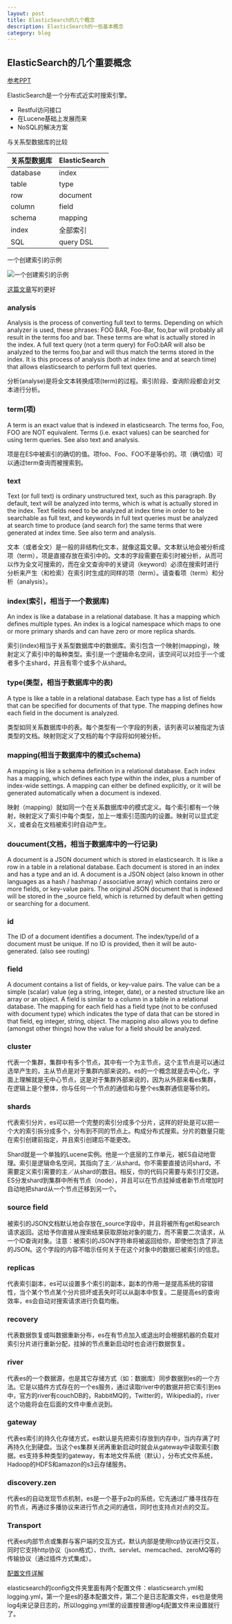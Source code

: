 ```yaml
---
layout: post
title: ElasticSearch的几个概念
description: ElasticSearch的一些基本概念
category: blog
---
```


## ElasticSearch的几个重要概念

[参考PPT](../../download/elasticsearch/elasticsearch-intro.pdf)

ElasticSearch是一个分布式近实时搜索引擎。

* Restful访问接口
* 在Lucene基础上发展而来
* NoSQL的解决方案

与关系型数据库的比较
<table>
<thead>
<tr><th>关系型数据库</th><th>ElasticSearch</th></tr>
</thead>
<tbody>
	<tr>
        <td>database</td>
        <td>index</td>
	</tr>
	<tr>
        <td>table</td>
        <td>type</td>
	</tr>
	<tr>
        <td>row</td>
        <td>document</td>
	</tr>
	<tr>
        <td>column</td>
        <td>field</td>
	</tr>
	<tr>
        <td>schema</td>
        <td>mapping</td>
	</tr>
	<tr>
        <td>index</td>
        <td>全部索引</td>
	</tr>
	<tr>
        <td>SQL</td>
        <td>query DSL</td>
	</tr>
</tbody>
</table>

一个创建索引的示例

![一个创建索引的示例](../../images/blog/elasticsearch/es_index.png)

[这篇文章](http://www.jianshu.com/p/492d4311ed04)写的更好

### analysis
Analysis is the process of converting full text to terms. Depending on which analyzer is used, these phrases: FOO BAR, Foo-Bar, foo,bar will probably all result in the terms foo and bar. These terms are what is actually stored in the index. A full text query (not a term query) for FoO:bAR will also be analyzed to the terms foo,bar and will thus match the terms stored in the index. It is this process of analysis (both at index time and at search time) that allows elasticsearch to perform full text queries. 

分析(analyse)是将全文本转换成项(term)的过程。索引阶段、查询阶段都会对文本进行分析。

### term(项)
A term is an exact value that is indexed in elasticsearch. The terms foo, Foo, FOO are NOT equivalent. Terms (i.e. exact values) can be searched for using term queries. See also text and analysis.

项是在ES中被索引的确切的值。项foo、Foo、FOO不是等价的。项（确切值）可以通过term查询而被搜索到。

### text
Text (or full text) is ordinary unstructured text, such as this paragraph. By default, text will be analyzed into terms, which is what is actually stored in the index. Text fields need to be analyzed at index time in order to be searchable as full text, and keywords in full text queries must be analyzed at search time to produce (and search for) the same terms that were generated at index time. See also term and analysis.

文本（或者全文）是一般的非结构化文本，就像这篇文章。文本默认地会被分析成项（term），项是直接存放在索引中的。文本的字段需要在索引时被分析，从而可以作为全文可搜索的，而在全文查询中的关键词（keyword）必须在搜索时进行分析来产生（和检索）在索引时生成的同样的项（term）。请查看项（term）和分析（analysis）。

### index(索引，相当于一个数据库)
An index is like a database in a relational database. It has a mapping which defines multiple types. An index is a logical namespace which maps to one or more primary shards and can have zero or more replica shards.

索引(index)相当于关系型数据库中的数据库。索引包含一个映射(mapping)，映射定义了索引中的每种类型。索引是一个逻辑命名空间，该空间可以对应于一个或者多个主shard，并且有零个或多个从shard。

### type(类型，相当于数据库中的表)
A type is like a table in a relational database. Each type has a list of fields that can be specified for documents of that type. The mapping defines how each field in the document is analyzed.


类型如同关系数据库中的表。每个类型有一个字段的列表，该列表可以被指定为该类型的文档。映射则定义了文档的每个字段将如何被分析。

### mapping(相当于数据库中的模式schema)
A mapping is like a schema definition in a relational database. Each index has a mapping, which defines each type within the index, plus a number of index-wide settings. A mapping can either be defined explicitly, or it will be generated automatically when a document is indexed.


映射（mapping）就如同一个在关系数据库中的模式定义。每个索引都有一个映射，映射定义了索引中每个类型，加上一堆索引范围内的设置。映射可以显式定义，或者会在文档被索引时自动产生。

### doucument(文档，相当于数据库中的一行记录)
A document is a JSON document which is stored in elasticsearch. It is like a row in a table in a relational database. Each document is stored in an index and has a type and an id. A document is a JSON object (also known in other languages as a hash / hashmap / associative array) which contains zero or more fields, or key-value pairs. The original JSON document that is indexed will be stored in the _source field, which is returned by default when getting or searching for a document.

### id 
The ID of a document identifies a document. The index/type/id of a document must be unique. If no ID is provided, then it will be auto-generated. (also see routing)

### field
A document contains a list of fields, or key-value pairs. The value can be a simple (scalar) value (eg a string, integer, date), or a nested structure like an array or an object. A field is similar to a column in a table in a relational database. The mapping for each field has a field type (not to be confused with document type) which indicates the type of data that can be stored in that field, eg integer, string, object. The mapping also allows you to define (amongst other things) how the value for a field should be analyzed.


### cluster
代表一个集群，集群中有多个节点，其中有一个为主节点，这个主节点是可以通过选举产生的，主从节点是对于集群内部来说的。es的一个概念就是去中心化，字面上理解就是无中心节点，这是对于集群外部来说的，因为从外部来看es集群，在逻辑上是个整体，你与任何一个节点的通信和与整个es集群通信是等价的。


### shards
代表索引分片，es可以把一个完整的索引分成多个分片，这样的好处是可以把一个大的索引拆分成多个，分布到不同的节点上。构成分布式搜索。分片的数量只能在索引创建前指定，并且索引创建后不能更改。

Shard就是一个单独的Lucene实例。他是一个底层的工作单元，被ES自动地管理。索引是逻辑命名空间，其指向了主／从shard。你不需要直接访问shard，不需要定义索引需要的主／从shard的数目。相反，你的代码只需要与索引打交道。ES分发shard到集群中所有节点（node），并且可以在节点挂掉或者新节点增加时自动地把shard从一个节点迁移到另一个。

### source field
被索引的JSON文档默认地会存放在_source字段中，并且将被所有get和search请求返回。这给予你直接从搜索结果获取原始对象的能力，而不需要二次请求，从一个ID查询对象。注意：被索引的JSON字符串将被返回给你，即使他包含了非法的JSON。这个字段的内容不暗示任何关于在这个对象中的数据已被索引的信息。

### replicas
代表索引副本，es可以设置多个索引的副本，副本的作用一是提高系统的容错性，当个某个节点某个分片损坏或丢失时可以从副本中恢复。二是提高es的查询效率，es会自动对搜索请求进行负载均衡。

### recovery
代表数据恢复或叫数据重新分布，es在有节点加入或退出时会根据机器的负载对索引分片进行重新分配，挂掉的节点重新启动时也会进行数据恢复。

### river
代表es的一个数据源，也是其它存储方式（如：数据库）同步数据到es的一个方法。它是以插件方式存在的一个es服务，通过读取river中的数据并把它索引到es中，官方的river有couchDB的，RabbitMQ的，Twitter的，Wikipedia的，river这个功能将会在后面的文件中重点说到。

### gateway
代表es索引的持久化存储方式，es默认是先把索引存放到内存中，当内存满了时再持久化到硬盘。当这个es集群关闭再重新启动时就会从gateway中读取索引数据。es支持多种类型的gateway，有本地文件系统（默认），分布式文件系统，Hadoop的HDFS和amazon的s3云存储服务。

### discovery.zen
代表es的自动发现节点机制，es是一个基于p2p的系统，它先通过广播寻找存在的节点，再通过多播协议来进行节点之间的通信，同时也支持点对点的交互。

### Transport
代表es内部节点或集群与客户端的交互方式，默认内部是使用tcp协议进行交互，同时它支持http协议（json格式）、thrift、servlet、memcached、zeroMQ等的传输协议（通过插件方式集成）。

[配置文件详解](http://www.nosqldb.cn/1368776094942.html)

elasticsearch的config文件夹里面有两个配置文件：elasticsearch.yml和logging.yml，第一个是es的基本配置文件，第二个是日志配置文件，es也是使用log4j来记录日志的，所以logging.yml里的设置按普通log4j配置文件来设置就行了。

